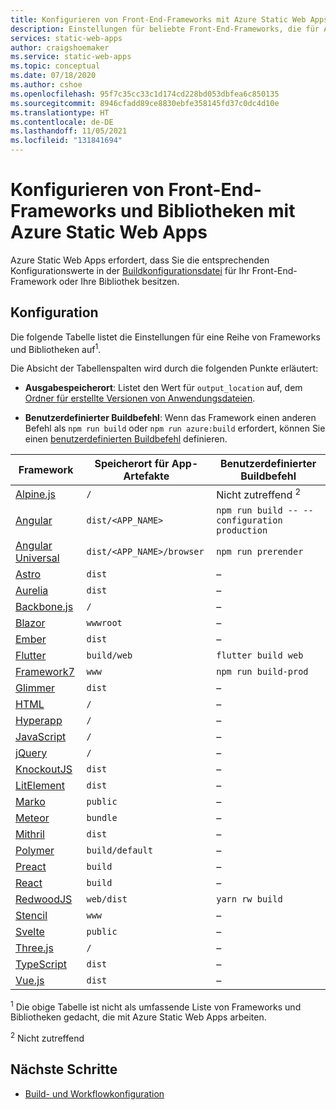 ```yaml
---
title: Konfigurieren von Front-End-Frameworks mit Azure Static Web Apps
description: Einstellungen für beliebte Front-End-Frameworks, die für Azure Static Web Apps erforderlich sind
services: static-web-apps
author: craigshoemaker
ms.service: static-web-apps
ms.topic: conceptual
ms.date: 07/18/2020
ms.author: cshoe
ms.openlocfilehash: 95f7c35cc33c1d174cd228bd053dbfea6c850135
ms.sourcegitcommit: 8946cfadd89ce8830ebfe358145fd37c0dc4d10e
ms.translationtype: HT
ms.contentlocale: de-DE
ms.lasthandoff: 11/05/2021
ms.locfileid: "131841694"
---
```

# <a name="configure-front-end-frameworks-and-libraries-with-azure-static-web-apps"></a>Konfigurieren von Front-End-Frameworks und Bibliotheken mit Azure Static Web Apps

Azure Static Web Apps erfordert, dass Sie die entsprechenden Konfigurationswerte in der [Buildkonfigurationsdatei](build-configuration.md) für Ihr Front-End-Framework oder Ihre Bibliothek besitzen.

## <a name="configuration"></a>Konfiguration

Die folgende Tabelle listet die Einstellungen für eine Reihe von Frameworks und Bibliotheken auf<sup>1</sup>.

Die Absicht der Tabellenspalten wird durch die folgenden Punkte erläutert:

- **Ausgabespeicherort**: Listet den Wert für `output_location` auf, dem [Ordner für erstellte Versionen von Anwendungsdateien](build-configuration.md).

- **Benutzerdefinierter Buildbefehl**: Wenn das Framework einen anderen Befehl als `npm run build` oder `npm run azure:build` erfordert, können Sie einen [benutzerdefinierten Buildbefehl](build-configuration.md#custom-build-commands) definieren.

| Framework | Speicherort für App-Artefakte | Benutzerdefinierter Buildbefehl |
|--|--|--|
| [Alpine.js](https://github.com/alpinejs/alpine/) | `/` | Nicht zutreffend <sup>2</sup> |
| [Angular](https://angular.io/) | `dist/<APP_NAME>` | `npm run build -- --configuration production` |
| [Angular Universal](https://angular.io/guide/universal) | `dist/<APP_NAME>/browser` | `npm run prerender` |
| [Astro](https://astro.build) | `dist` | – |
| [Aurelia](https://aurelia.io/) | `dist` | – |
| [Backbone.js](https://backbonejs.org/) | `/` | – |
| [Blazor](https://dotnet.microsoft.com/apps/aspnet/web-apps/blazor) | `wwwroot` | – |
| [Ember](https://emberjs.com/) | `dist` | – |
| [Flutter](https://flutter.dev/) | `build/web` | `flutter build web` |
| [Framework7](https://framework7.io/) | `www` | `npm run build-prod` |
| [Glimmer](https://glimmerjs.com/) | `dist` | – |
| [HTML](https://developer.mozilla.org/docs/Web/HTML) | `/` | – |
| [Hyperapp](https://hyperapp.dev/) | `/` | – |
| [JavaScript](https://developer.mozilla.org/docs/Web/javascript) | `/` | – |
| [jQuery](https://jquery.com/) | `/` | – |
| [KnockoutJS](https://knockoutjs.com/) | `dist` | – |
| [LitElement](https://lit-element.polymer-project.org/) | `dist` | – |
| [Marko](https://markojs.com/) | `public` | – |
| [Meteor](https://www.meteor.com/) | `bundle` | – |
| [Mithril](https://mithril.js.org/) | `dist` | – |
| [Polymer](https://www.polymer-project.org/) | `build/default` | – |
| [Preact](https://preactjs.com/) | `build` | – |
| [React](https://reactjs.org/) | `build` | – |
| [RedwoodJS](https://redwoodjs.com/) | `web/dist` | `yarn rw build` |
| [Stencil](https://stenciljs.com/) | `www` | – |
| [Svelte](https://svelte.dev/) | `public` | – |
| [Three.js](https://threejs.org/) | `/` | – |
| [TypeScript](https://www.typescriptlang.org/) | `dist` | – |
| [Vue.js](https://vuejs.org/) | `dist` | – |

<sup>1</sup> Die obige Tabelle ist nicht als umfassende Liste von Frameworks und Bibliotheken gedacht, die mit Azure Static Web Apps arbeiten.

<sup>2</sup> Nicht zutreffend

## <a name="next-steps"></a>Nächste Schritte

- [Build- und Workflowkonfiguration](build-configuration.md)
